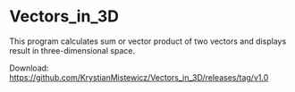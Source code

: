 # Vectors_in_3D
This program calculates sum or vector product of two vectors and displays result in three-dimensional space.

Download: https://github.com/KrystianMistewicz/Vectors_in_3D/releases/tag/v1.0
